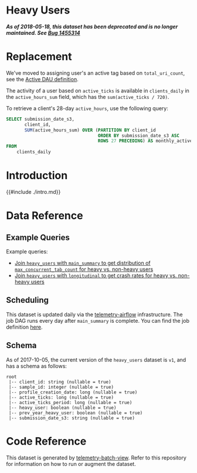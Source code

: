 # Heavy Users

***As of 2018-05-18, this dataset has been deprecated and is no longer maintained. See [Bug 1455314](https://bugzilla.mozilla.org/show_bug.cgi?id=1455314)***

<!-- toc -->

# Replacement

We've moved to assigning user's an active tag based on `total_uri_count`, see
the [Active DAU definition](../../../cookbooks/active_dau.md).

The activity of a user based on `active_ticks` is available in `clients_daily`
in the `active_hours_sum` field, which has the `sum(active_ticks / 720)`.

To retrieve a client's 28-day `active_hours`, use the following query:
```sql
SELECT submission_date_s3,
       client_id,
       SUM(active_hours_sum) OVER (PARTITION BY client_id
                                   ORDER BY submission_date_s3 ASC
                                   ROWS 27 PRECEDING) AS monthly_active_hours
FROM
    clients_daily
```

# Introduction

{{#include ./intro.md}}

# Data Reference

## Example Queries

Example queries:

- [Join `heavy_users` with `main_summary` to get distribution of `max_concurrent_tab_count` for heavy vs. non-heavy users](https://sql.telemetry.mozilla.org/queries/47041/source#127382)
- [Join `heavy_users` with `longitudinal` to get crash rates for heavy vs. non-heavy users](https://sql.telemetry.mozilla.org/queries/47044/source#127385)

## Scheduling

This dataset is updated daily via the [telemetry-airflow](https://github.com/mozilla/telemetry-airflow) infrastructure.
The job DAG runs every day after `main_summary` is complete.
You can find the job definition
[here](https://github.com/mozilla/telemetry-airflow/blob/master/dags/main_summary.py#L187-L195).

## Schema

As of 2017-10-05, the current version of the `heavy_users` dataset is `v1`, and has a schema as follows:

```
root
 |-- client_id: string (nullable = true)
 |-- sample_id: integer (nullable = true)
 |-- profile_creation_date: long (nullable = true)
 |-- active_ticks: long (nullable = true)
 |-- active_ticks_period: long (nullable = true)
 |-- heavy_user: boolean (nullable = true)
 |-- prev_year_heavy_user: boolean (nullable = true)
 |-- submission_date_s3: string (nullable = true)
```

# Code Reference

This dataset is generated by
[telemetry-batch-view](BROKEN:https://github.com/mozilla/telemetry-batch-view/blob/master/src/main/scala/com/mozilla/telemetry/views/HeavyUsersView.scala).
Refer to this repository for information on how to run or augment the dataset.
